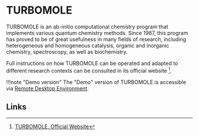 # TURBOMOLE

TURBOMOLE is an ab-initio computational chemistry program that implements various quantum chemistry methods.  Since 1987, this program has proved to be of great usefulness in many fields of research, including heterogeneous and homogeneous catalysis, organic and inorganic chemistry, spectroscopy, as well as biochemistry. 

Full instructions on how TURBOMOLE can be operated and adapted to different research contexts can be consulted in its official website [^1].

!!!note "Demo version"
    The "Demo" version of TURBOMOLE is accessible via [Remote Desktop Environment](../../remote-connection/remote-desktop.md).

## Links

[^1]: [TURBOMOLE, Official Website](http://www.turbomole.com/)
